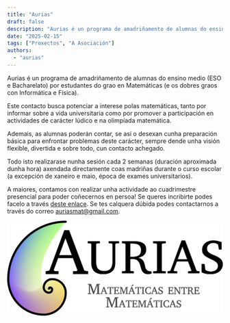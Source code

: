 ```yaml
---
title: "Aurias"
draft: false
description: "Aurias é un programa de amadriñamento de alumnas do ensino medio (ESO e Bacharelato) por estudantes do grao en Matemáticas (e os dobres graos con Informática e Física)."
date: "2025-02-15"
tags: ["Proxectos", "A Asociación"]
authors:
  - "aurias"
---
```


Aurias é un programa de amadriñamento de alumnas do ensino medio (ESO e Bacharelato) por estudantes do grao en Matemáticas (e os dobres graos con Informática e Física).

Este contacto busca potenciar a interese polas matemáticas, tanto por informar sobre a vida universitaria como por promover a participación en actividades de carácter lúdico e na olimpíada matemática.

Ademais, as alumnas poderán contar, se así o desexan cunha preparación básica para enfrontar problemas deste carácter, sempre dende unha visión flexible, divertida e sobre todo, cun contacto achegado.

Todo isto realizarase nunha sesión cada 2 semanas (duración aproximada dunha hora) axendada directamente coas madriñas durante o curso escolar (a excepción de xaneiro e maio, época de exames universitarios).

A maiores, contamos con realizar unha actividade ao cuadrimestre presencial para poder coñecernos en persoa! Se queres incribirte podes facelo a través [deste enlace](https://docs.google.com/forms/d/e/1FAIpQLScOJ_JILc9EY3Qj1GpqrBKo6_lyrdaceS93p0RzgGk0lKLMwA/viewform). Se tes calquera dúbida podes contactarnos a través do correo auriasmat@gmail.com.

![Logo de Aurias](featured.png)